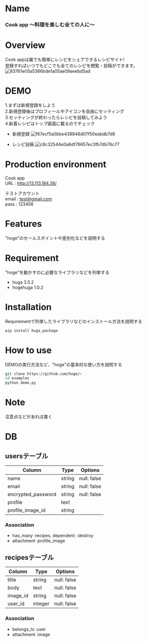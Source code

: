 
# Name

### Cook app 〜料理を楽しむ全ての人に〜



# Overview

Cook appは誰でも簡単にレシピをシェアできるレシピサイト!  
登録すればいつでもどこでも全てのレシピを閲覧・投稿ができます。  
![83761e05a5366bde1a05ae09aeebd5ad](https://user-images.githubusercontent.com/60604379/77889150-630ba080-72a8-11ea-8833-ba99863f7ab9.gif)

 
# DEMO

 1.まずは新規登録をしよう  
 2.新規登録後はプロフィールやアイコンを自由にセッティング  
 3.セッティングが終わったらレシピを投稿してみよう  
 4.新着レシピはトップ画面に載るのでチェック
 
- 新規登録
![f67ecf5a0bbe438848d07f50eabdb7d8](https://user-images.githubusercontent.com/60604379/77890034-c4803f00-72a9-11ea-9a2e-7724a3829b84.gif)

- レシピ投稿
![c8c32544e0a6df76657ec3fb7db76c77](https://user-images.githubusercontent.com/60604379/77890369-525c2a00-72aa-11ea-8052-3344c34bf0e2.gif)

# Production environment

Cook app  
URL : http://13.113.184.38/  

テストアカウント  
email : test@gmail.com  
pass : 123456
 
# Features
 
"hoge"のセールスポイントや差別化などを説明する
 
# Requirement
 
"hoge"を動かすのに必要なライブラリなどを列挙する
 
* huga 3.5.2
* hogehuga 1.0.2
 
# Installation
 
Requirementで列挙したライブラリなどのインストール方法を説明する
 
```bash
pip install huga_package
```
 
# How to use
 
DEMOの実行方法など、"hoge"の基本的な使い方を説明する
 
```bash
git clone https://github.com/hoge/~
cd examples
python demo.py
```
 
# Note
 
注意点などがあれば書く

# DB

## usersテーブル
|Column|Type|Options|
|------|----|-------|
| name               | string | null: false |
| email              | string | null: false |
| encrypted_password | string | null: false |
| profile            | text   ||
| profile_image_id   | string ||

### Association
- has_many   :recipes, dependent: :destroy
- attachment :profile_image


## recipesテーブル
|Column|Type|Options|
|------|----|-------|
| title     | string  | null: false|
| body      | text    | null: false|
| image_id  | string  | null: false|
| user_id   | integer | null: false|

### Association
- belongs_to :user
- attachment :image
 
